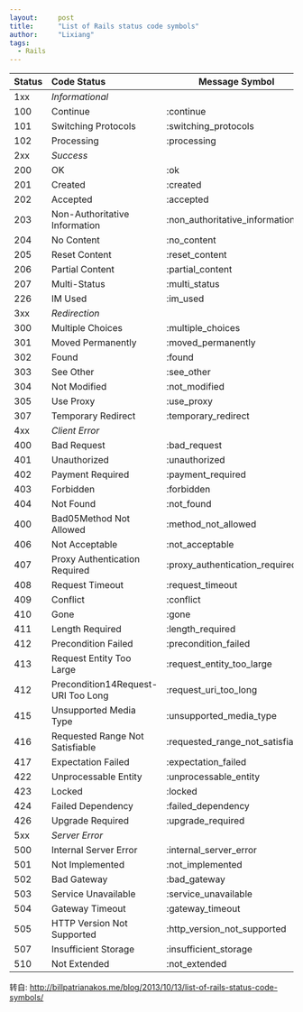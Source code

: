 ```yaml
---
layout:     post
title:      "List of Rails status code symbols"
author:     "Lixiang"
tags:
  - Rails
---
```


Status | Code Status | Message Symbol
--------- | :------- | -----------
1xx | *Informational*
100 | Continue | :continue
101 | Switching Protocols | :switching_protocols
102 | Processing | :processing
2xx | *Success*
200 | OK | :ok
201 | Created | :created
202 | Accepted | :accepted
203 | Non-Authoritative Information | :non_authoritative_information
204 | No Content | :no_content
205 | Reset Content | :reset_content
206 | Partial Content | :partial_content
207 | Multi-Status | :multi_status
226 | IM Used | :im_used
3xx | *Redirection*
300 | Multiple Choices | :multiple_choices
301 | Moved Permanently | :moved_permanently
302 | Found | :found
303 | See Other | :see_other
304 | Not Modified | :not_modified
305 | Use Proxy | :use_proxy
307 | Temporary Redirect | :temporary_redirect
4xx | *Client Error*
400 | Bad Request | :bad_request
401 | Unauthorized | :unauthorized
402 | Payment Required | :payment_required
403 | Forbidden | :forbidden
404 | Not Found | :not_found
400 | Bad05Method Not Allowed | :method_not_allowed
406 | Not Acceptable | :not_acceptable
407 | Proxy Authentication Required | :proxy_authentication_required
408 | Request Timeout | :request_timeout
409 | Conflict | :conflict
410 | Gone | :gone
411 | Length Required | :length_required
412 | Precondition Failed | :precondition_failed
413 | Request Entity Too Large | :request_entity_too_large
412 | Precondition14Request-URI Too Long | :request_uri_too_long
415 | Unsupported Media Type | :unsupported_media_type
416 | Requested Range Not Satisfiable | :requested_range_not_satisfiable
417 | Expectation Failed | :expectation_failed
422 | Unprocessable Entity | :unprocessable_entity
423 | Locked | :locked
424 | Failed Dependency | :failed_dependency
426 | Upgrade Required | :upgrade_required
5xx | *Server Error*
500 | Internal Server Error | :internal_server_error
501 | Not Implemented | :not_implemented
502 | Bad Gateway | :bad_gateway
503 | Service Unavailable | :service_unavailable
504 | Gateway Timeout | :gateway_timeout
505 | HTTP Version Not Supported | :http_version_not_supported
507 | Insufficient Storage | :insufficient_storage
510 | Not Extended | :not_extended

 转自: http://billpatrianakos.me/blog/2013/10/13/list-of-rails-status-code-symbols/
